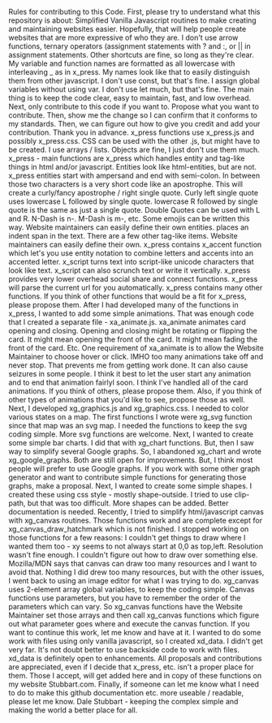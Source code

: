 Rules for contributing to this Code. First, please try to understand what this repository is about: Simplified Vanilla Javascript routines to make creating and maintaining websites easier. Hopefully, that will help people create websites that are more expressive of who they are. I don't use arrow functions, ternary operators (assignment statements with ? and :, or || in assignment statements. Other shortcuts are fine, so long as they're clear. My variable and function names are formatted as all lowercase with interleaving _ as in x_press. My names look like that to easily distinguish them from other javascript. I don't use const, but that's fine. I assign global variables without using var. I don't use let much, but that's fine. The main thing is to keep the code clear, easy to maintain, fast, and low overhead.
Next, only contribute to this code if you want to. Propose what you want to contribute. Then, show me the change so I can confirm that it conforms to my standards. Then, we can figure out how to give you credit and add your contribution. Thank you in advance.
x_press functions use x_press.js and possibly x_press.css. CSS can be used with the other .js, but might have to be created.
I use arrays / lists. Objects are fine, I just don't use them much.
x_press - main functions are x_press which handles entity and tag-like things in html and/or javascript. Entities look like html-entities, but are not. x_press entities start with ampersand and end with semi-colon. In between those two characters is a very short code like an apostrophe. This will create a curly/fancy apostrophe / right single quote. Curly left single quote uses lowercase L followed by single quote. lowercase R followed by single quote is the same as just a single quote. Double Quotes can be used with L and R. N-Dash is n-. M-Dash is m-, etc. Some emojis can be written this way. Website maintainers can easily define their own entities. <indent> places an indent span in the text. There are a few other tag-like items. Website maintainers can easily define their own.
x_press contains x_accent function which let's you use entity notation to combine letters and accents into an accented letter. x_script turns text into script-like unicode characters that look like text. x_script can also scrunch text or write it vertically.
x_press provides very lower overhead social share and connect functions.
x_press will parse the current url for you automatically. x_press contains many other functions. If you think of other functions that would be a fit for x_press, please propose them.
After I had developed many of the functions in x_press, I wanted to add some simple animations. That was enough code that I created a separate file - xa_animate.js. xa_animate animates card opening and closing. Opening and closing might be rotating or flipping the card. It might mean opening the front of the card. It might mean fading the front of the card. Etc. One requirement of xa_animate is to allow the Website Maintainer to choose hover or click. IMHO too many animations take off and never stop. That prevents me from getting work done. It can also cause seizures in some people. I think it best to let the user start any animation and to end that animation fairlyl soon. I think I've handled all of the card animations. If you think of others, please propose them. Also, if you think of other types of animations that you'd like to see, propose those as well. 
Next, I developed xg_graphics.js and xg_graphics.css. I needed to color various states on a map. The first functions I wrote were xg_svg function since that map was an svg map. I needed the functions to keep the svg coding simple. More svg functions are welcome. Next, I wanted to create some simple bar charts. I did that with xg_chart functions. But, then I saw way to simplify several Google graphs. So, I abandoned xg_chart and wrote xg_google_graphs. Both are still open for improvements. But, I think most people will prefer to use Google graphs. If you work with some other graph generator and want to contribute simple functions for generating those graphs, make a proposal. Next, I wanted to create some simple shapes. I created these using css style - mostly shape-outside. I tried to use clip-path, but that was too difficult. More shapes can be added. Better documentation is needed. 
Recently, I tried to simplify html/javascript canvas with xg_canvas routines. Those functions work and are complete except for xg_canvas_draw_hatchmark which is not finished. I stopped working on those functions for a few reasons: I couldn't get things to draw where I wanted them too - xy seems to not always start at 0,0 as top,left. Resolution wasn't fine enough. I couldn't figure out how to draw over something else. Mozilla/MDN says that canvas can draw too many resources and I want to avoid that. Nothing I did drew too many resources, but with the other issues, I went back to using an image editor for what I was trying to do. xg_canvas uses 2-element array global variables, to keep the coding simple. Canvas functions use parameters, but you have to remember the order of the parameters which can vary. So xg_canvas functions have the Website Maintainer set those arrays and then call xg_canvas functions which figure out what parameter goes where and execute the canvas function. If you want to continue this work, let me know and have at it.
I wanted to do some work with files using only vanilla javascript, so I created xd_data. I didn't get very far. It's not doubt better to use backside code to work with files. xd_data is definitely open to enhancements.
All proposals and contributions are appreciated, even if I decide that x_press, etc. isn't a proper place for them. Those I accept, will get added here and in copy of these functions on my website Stubbart.com.
Finally, if someone can let me know what I need to do to make this github documentation etc. more useable / readable, please let me know.
Dale Stubbart - keeping the complex simple and making the world a better place for all.
